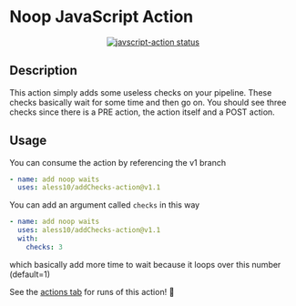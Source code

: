 # Noop JavaScript Action

<p align="center">
  <a href="https://github.com/actions/javascript-action/actions"><img alt="javscript-action status" src="https://github.com/actions/javascript-action/workflows/units-test/badge.svg"></a>
</p>

## Description

This action simply adds some useless checks on your pipeline. These checks basically wait for some time and then go on.
You should see three checks since there is a PRE action, the action itself and a POST action.

## Usage

You can consume the action by referencing the v1 branch

```yaml
- name: add noop waits
  uses: aless10/addChecks-action@v1.1
```

You can add an argument called `checks` in this way
```yaml
- name: add noop waits
  uses: aless10/addChecks-action@v1.1
  with:
    checks: 3
```
which basically add more time to wait because it loops over this number (default=1)

See the [actions tab](https://github.com/actions/javascript-action/actions) for runs of this action! :rocket:
